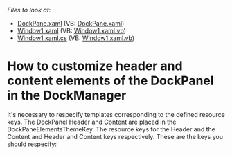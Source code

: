 <!-- default file list -->
*Files to look at*:

* [DockPane.xaml](./CS/CustomTheme/DockPane.xaml) (VB: [DockPane.xaml](./VB/CustomTheme/DockPane.xaml))
* [Window1.xaml](./CS/CustomTheme/Window1.xaml) (VB: [Window1.xaml.vb](./VB/CustomTheme/Window1.xaml.vb))
* [Window1.xaml.cs](./CS/CustomTheme/Window1.xaml.cs) (VB: [Window1.xaml.vb](./VB/CustomTheme/Window1.xaml.vb))
<!-- default file list end -->
# How to customize header and content elements of the DockPanel in the DockManager


<p>It's necessary to respecify templates corresponding to the defined resource keys. The DockPanel Header and Content are placed in the DockPaneElementsThemeKey. The resource keys for the Header and the Content and Header and Content keys respectively. These are the keys you should respecify:</p><p><DataTemplate x:Key="{dxt:DockPaneElementsThemeKey ResourceKey=Header}"><br />
<DataTemplate x:Key="{dxt:DockPaneElementsThemeKey ResourceKey=ContentHostTemplate}"></p>

<br/>


